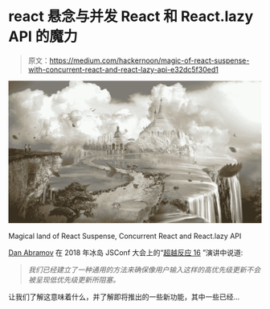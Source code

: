 # react 悬念与并发 React 和 React.lazy API 的魔力

> 原文：<https://medium.com/hackernoon/magic-of-react-suspense-with-concurrent-react-and-react-lazy-api-e32dc5f30ed1>

![](img/42ffc281bd14a06eb3ecde3dbf3cf8df.png)

Magical land of React Suspense, Concurrent React and React.lazy API

[Dan Abramov](https://twitter.com/dan_abramov) 在 2018 年冰岛 JSConf 大会上的“[超越反应 16](https://www.youtube.com/watch?v=nLF0n9SACd4) ”演讲中说道:

> *我们已经建立了一种通用的方法来确保像用户输入这样的高优先级更新不会被呈现低优先级更新所阻塞。*

让我们了解这意味着什么，并了解即将推出的一些新功能，其中一些已经…